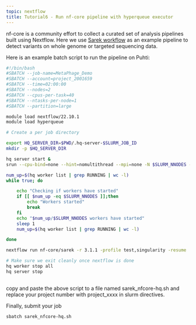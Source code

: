 ```yaml
---
topic: nextflow
title: Tutorial6 - Run nf-core pipeline with hyperqueue executor
---
```


nf-core is a community effort to collect a curated set of analysis pipelines built using Nextflow. Here we use [Sarek workflow](https://github.com/nf-core/sarek) as an example pipeline to detect variants on whole genome or targeted sequencing data. 

Here is an example batch script to run the pipeline on Puhti:
```bash
#!/bin/bash
#SBATCH --job-name=MetaPhage_Demo
#SBATCH --account=project_2001659
#SBATCH --time=02:00:00
#SBATCH --nodes=2
#SBATCH --cpus-per-task=40
#SBATCH --ntasks-per-node=1
#SBATCH --partition=large

module load nextflow/22.10.1
module load hyperqueue

# Create a per job directory

export HQ_SERVER_DIR=$PWD/.hq-server-$SLURM_JOB_ID
mkdir -p $HQ_SERVER_DIR

hq server start &
srun --cpu-bind=none --hint=nomultithread --mpi=none -N $SLURM_NNODES -n $SLURM_NNODES -c 40 hq worker start --cpus=40 &

num_up=$(hq worker list | grep RUNNING | wc -l)
while true; do

    echo "Checking if workers have started"
    if [[ $num_up -eq $SLURM_NNODES ]];then
        echo "Workers started"
        break
    fi
    echo "$num_up/$SLURM_NNODES workers have started"
    sleep 1
    num_up=$(hq worker list | grep RUNNING | wc -l)

done

nextflow run nf-core/sarek -r 3.1.1 -profile test,singularity -resume

# Make sure we exit cleanly once nextflow is done
hq worker stop all
hq server stop                     
                      
```

copy and paste the above script to a file named sarek_nfcore-hq.sh and replace your project number with project_xxxx in slurm directives.

Finally, submit your job

```bash
sbatch sarek_nfcore-hq.sh

```
